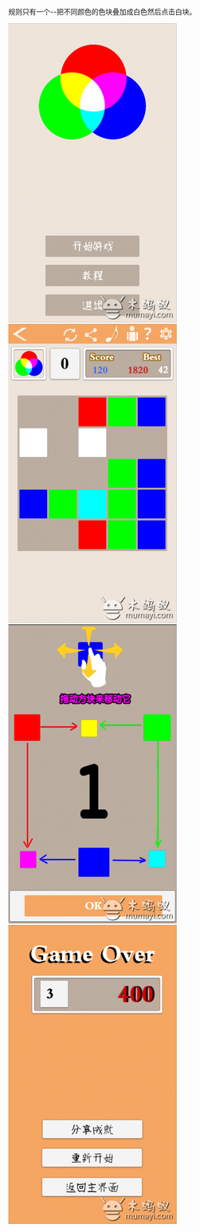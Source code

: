 规则只有一个--把不同颜色的色块叠加成白色然后点击白块。

<!-- class="ui medium images" -->
![](/assets/images/works/100个白块/1.png)
![](/assets/images/works/100个白块/2.png)
![](/assets/images/works/100个白块/3.png)
![](/assets/images/works/100个白块/4.png)
<!-- endclass -->
